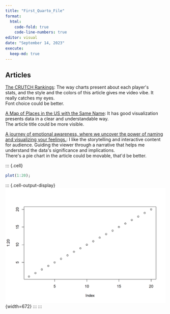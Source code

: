 ```yaml
---
title: "First_Quarto_File"
format:
  html:
    code-fold: true
    code-line-numbers: true
editor: visual
date: "September 14, 2023"
execute:
  keep-md: true
---
```




## Articles

[The CRUTCH Rankings](https://pudding.cool/2023/06/asterisks/): The way charts present about each player's \
stats, and the style and the colors of this article gives me video vibe. It really catches my eyes. \
Font choice could be better.

[A Map of Places in the US with the Same Name](https://pudding.cool/2023/03/same-name/): It has good visualization presents data in a clear and understandable way. \
The article title could be more visible.

[A journey of emotional awareness, where we uncover the power of naming and visualizing your feelings.](https://pudding.cool/2022/12/emotion-wheel/): I like the storytelling and interactive content for audience. Guiding the viewer through a narrative that helps me understand the data's significance and implications.\
There's a pie chart in the article could be movable, that'd be better.


::: {.cell}

```{.r .cell-code}
plot(1:20);
```

::: {.cell-output-display}
![](First_Quarto_File_files/figure-html/unnamed-chunk-1-1.png){width=672}
:::
:::
